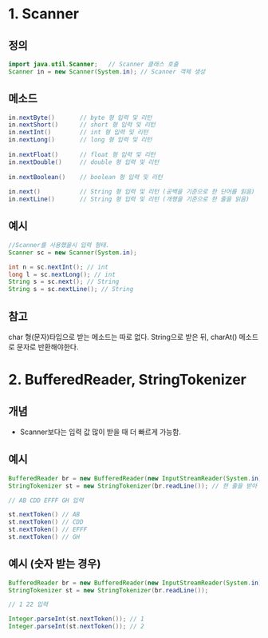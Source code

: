 # 1. Scanner

## 정의
```java
import java.util.Scanner;	// Scanner 클래스 호출
Scanner in = new Scanner(System.in); // Scanner 객체 생성
```

## 메소드
```java
in.nextByte()		// byte 형 입력 및 리턴
in.nextShort()		// short 형 입력 및 리턴
in.nextInt()		// int 형 입력 및 리턴
in.nextLong()		// long 형 입력 및 리턴
 
in.nextFloat()		// float 형 입력 및 리턴
in.nextDouble()		// double 형 입력 및 리턴
 
in.nextBoolean()	// boolean 형 입력 및 리턴
 
in.next()			// String 형 입력 및 리턴	(공백을 기준으로 한 단어를 읽음)
in.nextLine()		// String 형 입력 및 리턴 (개행을 기준으로 한 줄을 읽음)
```

## 예시
```java
//Scanner를 사용했을시 입력 형태.
Scanner sc = new Scanner(System.in);

int n = sc.nextInt(); // int
long l = sc.nextLong(); // int
String s = sc.next(); // String
String s = sc.nextLine(); // String
```

## 참고
char 형(문자)타입으로 받는 메소드는 따로 없다. String으로 받은 뒤, charAt() 메소드로 문자로 반환해야한다.

# 2. BufferedReader, StringTokenizer
## 개념
- Scanner보다는 입력 값 많이 받을 때 더 빠르게 가능함.

## 예시
```java
BufferedReader br = new BufferedReader(new InputStreamReader(System.in));
StringTokenizer st = new StringTokenizer(br.readLine()); // 한 줄을 받아 st에 저장

// AB CDD EFFF GH 입력

st.nextToken() // AB
st.nextToken() // CDD
st.nextToken() // EFFF
st.nextToken() // GH
```
## 예시 (숫자 받는 경우)
```java
BufferedReader br = new BufferedReader(new InputStreamReader(System.in);
StringTokenizer st = new StringTokenizer(br.readLine());

// 1 22 입력

Integer.parseInt(st.nextToken()); // 1
Integer.parseInt(st.nextToken()); // 2
```